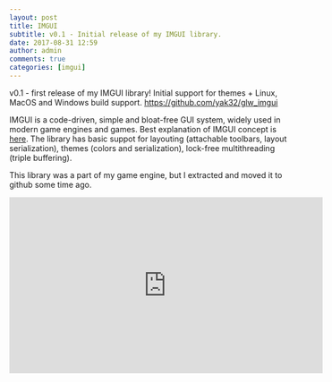 ```yaml
---
layout: post
title: IMGUI
subtitle: v0.1 - Initial release of my IMGUI library.
date: 2017-08-31 12:59
author: admin
comments: true
categories: [imgui]
---
```

v0.1 - first release of my IMGUI library! Initial support for themes + Linux, MacOS and Windows build support.
https://github.com/yak32/glw_imgui

IMGUI is a code-driven, simple and bloat-free GUI system, widely used in modern game engines and games. Best explanation of IMGUI concept is [here](https://www.youtube.com/watch?v=Z1qyvQsjK5Y). The library has basic suppot for layouting (attachable toolbars, layout serialization), themes (colors and serialization), lock-free multithreading (triple buffering).

This library was a part of my game engine, but I extracted and moved it to github some time ago.
<div class="videoWrapper"><iframe width="560" height="315" src="https://www.youtube.com/embed/TlJiuguyLVo" frameborder="0" allowfullscreen></iframe></div>






